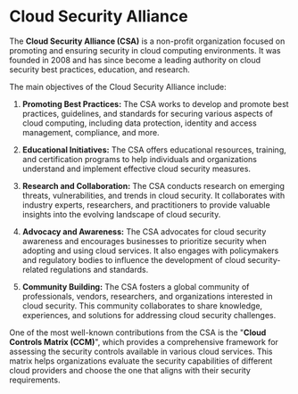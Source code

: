 # Cloud Security Alliance
The __Cloud Security Alliance (CSA)__ is a non-profit organization focused on promoting and ensuring security in cloud computing environments. It was founded in 2008 and has since become a leading authority on cloud security best practices, education, and research.

The main objectives of the Cloud Security Alliance include:

1. **Promoting Best Practices:** The CSA works to develop and promote best practices, guidelines, and standards for securing various aspects of cloud computing, including data protection, identity and access management, compliance, and more.

2. **Educational Initiatives:** The CSA offers educational resources, training, and certification programs to help individuals and organizations understand and implement effective cloud security measures.

3. **Research and Collaboration:** The CSA conducts research on emerging threats, vulnerabilities, and trends in cloud security. It collaborates with industry experts, researchers, and practitioners to provide valuable insights into the evolving landscape of cloud security.

4. **Advocacy and Awareness:** The CSA advocates for cloud security awareness and encourages businesses to prioritize security when adopting and using cloud services. It also engages with policymakers and regulatory bodies to influence the development of cloud security-related regulations and standards.

5. **Community Building:** The CSA fosters a global community of professionals, vendors, researchers, and organizations interested in cloud security. This community collaborates to share knowledge, experiences, and solutions for addressing cloud security challenges.

One of the most well-known contributions from the CSA is the "__Cloud Controls Matrix (CCM)__", which provides a comprehensive framework for assessing the security controls available in various cloud services. This matrix helps organizations evaluate the security capabilities of different cloud providers and choose the one that aligns with their security requirements.
